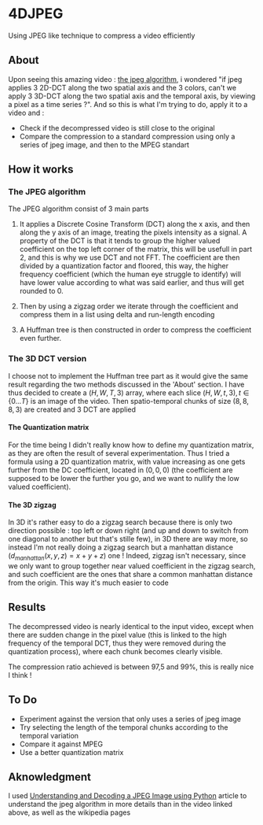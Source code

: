 # 4DJPEG
Using JPEG like technique to compress a video efficiently
## About
Upon seeing this amazing video : [the jpeg algorithm](https://youtu.be/0me3guauqOU?si=WSZwbFdwA-Anfzx7), i wondered "if jpeg applies 3 2D-DCT along the two spatial axis and the 3 colors, can't we apply 3 3D-DCT along the two spatial axis and the temporal axis, by viewing a pixel as a time series ?". And so this is what I'm trying to do, apply it to a video and :

- Check if the decompressed video is still close to the original
- Compare the compression to a standard compression using only a series of jpeg image, and then to the MPEG standart

## How it works
### The JPEG algorithm

The JPEG algorithm consist of 3 main parts

1) It applies a Discrete Cosine Transform (DCT) along the x axis, and then along the y axis of an image, treating the pixels intensity as a signal. A property of the DCT is that it tends to group the higher valued coefficient on the top left corner of the matrix, this will be usefull in part 2, and this is why we use DCT and not FFT. The coefficient are then divided by a quantization factor and floored, this way, the higher frequency coefficient (which the human eye struggle to identify) will have lower value according to what was said earlier, and thus will get rounded to 0.

2) Then by using a zigzag order we iterate through the coefficient and compress them in a list using delta and run-length encoding

3) A Huffman tree is then constructed in order to compress the coefficient even further.

### The 3D DCT version
I choose not to implement the Huffman tree part as it would give the same result regarding the two methods discussed in the 'About' section. I have thus decided to create a $(H,W,T,3)$ array, where each slice $(H,W,t,3), t\in \{0...T\}$ is an image of the video. Then spatio-temporal chunks of size $(8,8,8,3)$ are created and 3 DCT are applied 

#### The Quantization matrix
For the time being I didn't really know how to define my quantization matrix, as they are often the result of several experimentation. Thus I tried a formula using a 2D quantization matrix, with value increasing as one gets further from the DC coefficient, located in $(0,0,0)$ (the coefficient are supposed to be lower the further you go, and we want to nullify the low valued coefficient).

#### The 3D zigzag
In 3D it's rather easy to do a zigzag search because there is only two direction possible : top left or down right (and up and down to switch from one diagonal to another but that's stille few), in 3D there are way more, so instead I'm not really doing a zigzag search but a manhattan distance ($d_{manhattan}(x,y,z) = x+y+z$) one ! Indeed, zigzag isn't necessary, since we only want to group together near valued coefficient in the zigzag search, and such coefficient are the ones that share a common manhattan distance from the origin. This way it's much easier to code

## Results

The decompressed video is nearly identical to the input video, except when there are sudden change in the pixel value (this is linked to the high frequency of the temporal DCT, thus they were removed during the quantization process), where each chunk becomes clearly visible.

The compression ratio achieved is between 97,5 and 99%, this is really nice I think !

## To Do
- Experiment against the version that only uses a series of jpeg image
- Try selecting the length of the temporal chunks according to the temporal variation
- Compare it against MPEG
- Use a better quantization matrix


## Aknowledgment

I used [Understanding and Decoding a JPEG Image using Python](https://yasoob.me/posts/understanding-and-writing-jpeg-decoder-in-python/) article to understand the jpeg algorithm in more details than in the video linked above, as well as the wikipedia pages